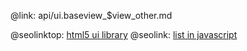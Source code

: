 @link: api/ui.baseview_$view_other.md

@seolinktop: [html5 ui library](https://webix.com)
@seolink: [list in javascript](https://webix.com/widget/list/)